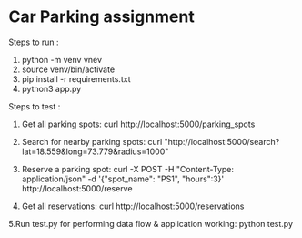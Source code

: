 # Car Parking assignment

Steps to run :
1. python -m venv vnev
2. source venv/bin/activate
3. pip install -r requirements.txt
4. python3 app.py


Steps to test :
1. Get all parking spots:
curl http://localhost:5000/parking_spots

2. Search for nearby parking spots:
curl "http://localhost:5000/search?lat=18.559&long=73.779&radius=1000"

3. Reserve a parking spot:
curl -X POST -H "Content-Type: application/json" -d '{"spot_name": "PS1", "hours":3}' http://localhost:5000/reserve

4. Get all reservations:
curl http://localhost:5000/reservations

5.Run test.py for performing data flow & application working:
python test.py
